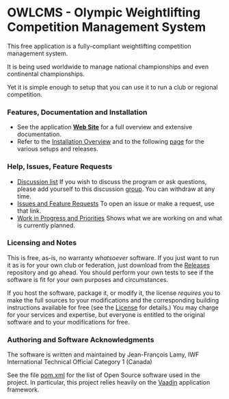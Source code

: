 # OWLCMS - Olympic Weightlifting Competition Management System 
This free application is a fully-compliant weightlifting competition management system. 

It is being used worldwide to manage national championships and even continental championships.

Yet it is simple enough to setup that you can use it to run a club or regional competition.


### Features, Documentation and Installation
- See the application **[Web Site](https://${env.REPO_OWNER}.github.io/${env.O_REPO_NAME}/#)** for a full overview and extensive documentation.
- Refer to the [Installation Overview](https://${env.REPO_OWNER}.github.io/${env.O_REPO_NAME}/#/InstallationOverview) and to the following [page](Releases.md) for the various setups and releases.

### Help, Issues, Feature Requests

- [Discussion list](https://groups.google.com/forum/#!forum/owlcms)  If you wish to discuss the program or ask questions, please add yourself to this discussion [group](https://groups.google.com/forum/#!forum/owlcms).  You can withdraw at any time.
- [Issues and Feature Requests](https://github.com/jflamy/owlcms4/issues) To open an issue or make a request, use that link.
- [Work in Progress and Priorities](https://github.com/jflamy/owlcms4/projects/1) Shows what we are working on and what is currently planned.

### Licensing and Notes

This is free, as-is, no warranty *whatsoever* software. If you just want to run it as is for your own club or federation, just download from the [Releases](https://github.com/${env.REPO_OWNER}/${env.O_REPO_NAME}/releases) repository and go ahead. You should perform your own tests to see if the software is fit for your own purposes and circumstances.

If you host the software, package it, or modify it, the license *requires* you to make the full sources to your modifications and the corresponding building instructions available for free (see the [License](https://github.com/${env.REPO_OWNER}/${env.O_REPO_NAME}/blob/master/LICENSE.txt) for details.)  You may charge for your services and expertise, but everyone is entitled to the original software and to your modifications for free.

### Authoring and Software Acknowledgments

The software is written and maintained by Jean-François Lamy, IWF International Technical Official Category 1 (Canada)

See the file [pom.xml](pom.xml) for the list of Open Source software used in the project.  In particular, this project relies heavily on the [Vaadin](https://vaadin.com) application framework.